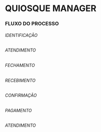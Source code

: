 # QUIOSQUE MANAGER



### FLUXO DO PROCESSO

    


###### IDENTIFICAÇÃO

###### ATENDIMENTO

###### FECHAMENTO

###### RECEBIMENTO

###### CONFIRMAÇÃO

###### PAGAMENTO

###### ATENDIMENTO

